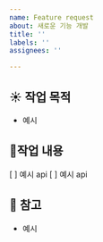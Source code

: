 ```yaml
---
name: Feature request
about: 새로운 기능 개발
title: ''
labels: ''
assignees: ''

---
```


## ☀️ 작업 목적
- 예시

## 📄작업 내용
[ ] 예시 api
[ ] 예시 api

## 📌 참고
- 예시
